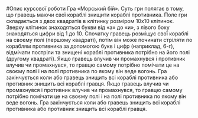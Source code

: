 #Опис курсової роботи
Гра «Морський бій». Суть гри полягає в тому, що гравець маючи свої кораблі знищити кораблі противника.
Поле гри складається з двох квадратів в клітинку розміром 10х10 клітинок. 
Зверху клітинок знаходяться букви від «а» до «и», з лівого боку знаходяться цифри від 1 до 10. 
Спочатку гравець розміщує свої кораблі на своєму полі (першому квадраті), потім він може починати стріляти по кораблям противника за допомогою букв і цифр (наприклад, 6-г), 
відмічати постріли та знищені кораблі противника потрібно на його полі (другому квадраті). 
Якщо гравець влучив чи промахнувся і противник влучив чи промахнувся, то гравцю самому потрібно помічати це на своєму полі і на полі противника по якому він веде вогонь. 
Гра закінчується коли або гравець знищить всі кораблі противника або противник знищить всі кораблі гравця.
Якщо гравець влучив чи промахнувся і противник влучив чи промахнувся, то гравцю самому потрібно помічати це на своєму полі і на полі противника по якому він веде вогонь.
Гра закінчується коли або гравець знищить всі кораблі противника або противник знищить всі кораблі гравця.